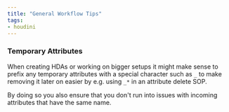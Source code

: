 ```yaml
---
title: "General Workflow Tips"
tags:
- houdini
---
```


### Temporary Attributes

When creating HDAs or working on bigger setups it might make sense to  prefix any temporary attributes with a special character such as `_` to make removing it later on easier by e.g. using `_*` in an attribute delete SOP. 

By doing so you also ensure that you don't run into issues with incoming attributes that have the same name.



